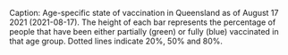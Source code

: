 Caption: Age-specific state of vaccination in Queensland as of August 17 2021 (2021-08-17). The height of each bar represents
the percentage of people that have been either partially (green) or fully (blue) vaccinated in that age group. Dotted lines indicate 20%, 50%
and 80%.